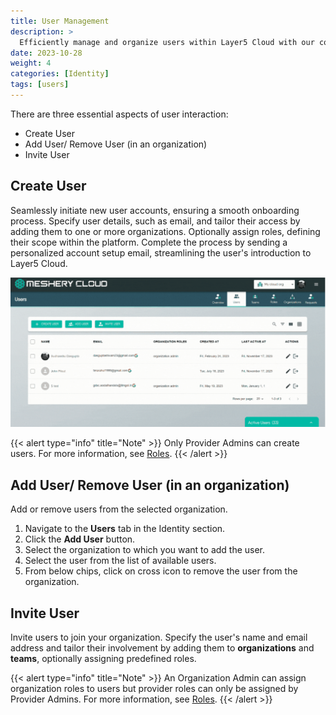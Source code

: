 ```yaml
---
title: User Management
description: >
  Efficiently manage and organize users within Layer5 Cloud with our comprehensive user management capabilities.
date: 2023-10-28
weight: 4
categories: [Identity]
tags: [users]
---
```


There are three essential aspects of user interaction:
- Create User
- Add User/ Remove User (in an organization)
- Invite User

## Create User
Seamlessly initiate new user accounts, ensuring a smooth onboarding process. Specify user details, such as email, and tailor their access by adding them to one or more organizations. Optionally assign roles, defining their scope within the platform. Complete the process by sending a personalized account setup email, streamlining the user's introduction to Layer5 Cloud.

<img src="./create-user.gif" alt="Create User" width="1000"/>

{{< alert type="info" title="Note" >}}
Only Provider Admins can create users. For more information, see [Roles](/cloud/security/roles).
{{< /alert >}}


## Add User/ Remove User (in an organization)
Add or remove users from the selected organization.

1. Navigate to the **Users** tab in the Identity section.
2. Click the **Add User** button.
3. Select the organization to which you want to add the user.
4. Select the user from the list of available users.
5. From below chips, click on cross icon to remove the user from the organization.

## Invite User
Invite users to join your organization. Specify the user's name and email address and tailor their involvement by adding them to **organizations** and **teams**, optionally assigning predefined roles. 

{{< alert type="info" title="Note" >}}
An Organization Admin can assign organization roles to users but provider roles can only be assigned by Provider Admins. For more information, see [Roles](/cloud/security/roles).
{{< /alert >}}
